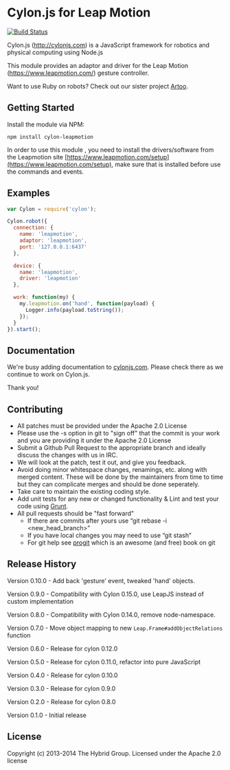 # Cylon.js for Leap Motion

[![Build Status](https://secure.travis-ci.org/hybridgroup/cylon-leapmotion.png?branch=master)](http://travis-ci.org/hybridgroup/cylon-leapmotion)

Cylon.js (http://cylonjs.com) is a JavaScript framework for robotics and physical computing using Node.js

This module provides an adaptor and driver for the Leap Motion (https://www.leapmotion.com/) gesture controller.

Want to use Ruby on robots? Check out our sister project [Artoo](http://artoo.io).

## Getting Started

Install the module via NPM:

    npm install cylon-leapmotion

In order to use this module , you need to install the drivers/software from the Leapmotion site [https://www.leapmotion.com/setup](https://www.leapmotion.com/setup), make sure that is installed before use the commands and events.

## Examples

```javascript
var Cylon = require('cylon');

Cylon.robot({
  connection: {
    name: 'leapmotion',
    adaptor: 'leapmotion',
    port: '127.0.0.1:6437'
  },

  device: {
    name: 'leapmotion',
    driver: 'leapmotion'
  },

  work: function(my) {
    my.leapmotion.on('hand', function(payload) {
      Logger.info(payload.toString());
    });
  }
}).start();

```

## Documentation

We're busy adding documentation to [cylonjs.com](http://cylonjs.com). Please check there as we continue to work on Cylon.js.

Thank you!

## Contributing

* All patches must be provided under the Apache 2.0 License
* Please use the -s option in git to "sign off" that the commit is your work and you are providing it under the Apache 2.0 License
* Submit a Github Pull Request to the appropriate branch and ideally discuss the changes with us in IRC.
* We will look at the patch, test it out, and give you feedback.
* Avoid doing minor whitespace changes, renamings, etc. along with merged content. These will be done by the maintainers from time to time but they can complicate merges and should be done seperately.
* Take care to maintain the existing coding style.
* Add unit tests for any new or changed functionality & Lint and test your code using [Grunt](http://gruntjs.com/).
* All pull requests should be "fast forward"
  * If there are commits after yours use “git rebase -i <new_head_branch>”
  * If you have local changes you may need to use “git stash”
  * For git help see [progit](http://git-scm.com/book) which is an awesome (and free) book on git

## Release History

Version 0.10.0 - Add back 'gesture' event, tweaked 'hand' objects.

Version 0.9.0 - Compatibility with Cylon 0.15.0, use LeapJS instead of custom implementation

Version 0.8.0 - Compatibility with Cylon 0.14.0, remove node-namespace.

Version 0.7.0 - Move object mapping to new `Leap.Frame#addObjectRelations` function

Version 0.6.0 - Release for cylon 0.12.0

Version 0.5.0 - Release for cylon 0.11.0, refactor into pure JavaScript

Version 0.4.0 - Release for cylon 0.10.0

Version 0.3.0 - Release for cylon 0.9.0

Version 0.2.0 - Release for cylon 0.8.0

Version 0.1.0 - Initial release

## License

Copyright (c) 2013-2014 The Hybrid Group. Licensed under the Apache 2.0 license
